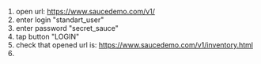 [//]: # (Authorisation)

[//]: # (I. Use data: 'standard_user, secret_sauce' for authorisation)
1. open url: https://www.saucedemo.com/v1/
2. enter login "standart_user"
3. enter password "secret_sauce"
4. tap button "LOGIN"
5. check that opened url is: https://www.saucedemo.com/v1/inventory.html
6. 